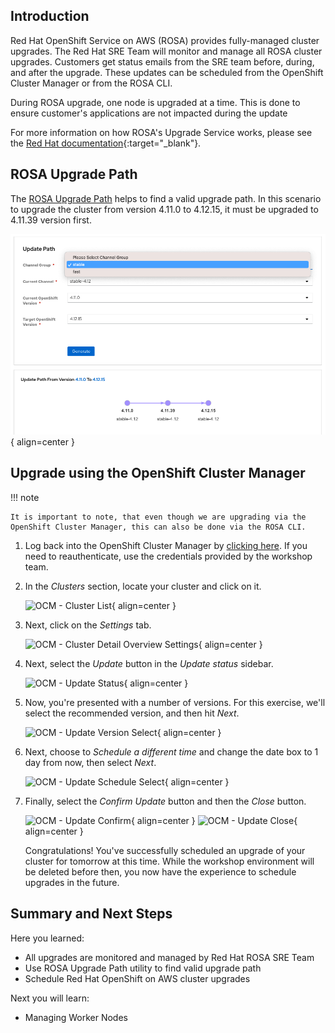 ## Introduction

Red Hat OpenShift Service on AWS (ROSA) provides fully-managed cluster upgrades. The Red Hat SRE Team will monitor and manage all ROSA cluster upgrades. Customers get status emails from the SRE team before, during, and after the upgrade. These updates can be scheduled from the OpenShift Cluster Manager or from the ROSA CLI.

During ROSA upgrade, one node is upgraded at a time. This is done to ensure customer's applications are not impacted during the update

For more information on how ROSA's Upgrade Service works, please see the [Red Hat documentation](https://docs.openshift.com/rosa/upgrading/rosa-upgrading-sts.html){:target="_blank"}.

## ROSA Upgrade Path

The [ROSA Upgrade Path](https://access.redhat.com/labs/ocpupgradegraph/update_path_rosa) helps to find a valid upgrade path. In this scenario to upgrade the cluster from version 4.11.0 to 4.12.15, it must be upgraded to 4.11.39 version first.  

![rosa_upgrade_path_graph](../assets/images/rosa_upgrade_graph.png){ align=center } 


## Upgrade using the OpenShift Cluster Manager

!!! note

    It is important to note, that even though we are upgrading via the OpenShift Cluster Manager, this can also be done via the ROSA CLI. 

1. Log back into the OpenShift Cluster Manager by [clicking here](https://console.redhat.com/openshift). If you need to reauthenticate, use the credentials provided by the workshop team. 

1. In the *Clusters* section, locate your cluster and click on it. 

    ![OCM - Cluster List](../assets/images/ocm-cluster-list.png){ align=center }

1. Next, click on the *Settings* tab. 

    ![OCM - Cluster Detail Overview Settings](../assets/images/ocm-cluster-detail-overview-settings.png){ align=center }

1. Next, select the *Update* button in the *Update status* sidebar.

    ![OCM - Update Status](../assets/images/ocm-update-status.png){ align=center }

1. Now, you're presented with a number of versions. For this exercise, we'll select the recommended version, and then hit *Next*.

    ![OCM - Update Version Select](../assets/images/ocm-update-version-select.png){ align=center }

1. Next, choose to *Schedule a different time* and change the date box to 1 day from now, then select *Next*.

    ![OCM - Update Schedule Select](../assets/images/ocm-update-schedule-select.png){ align=center }

1. Finally, select the *Confirm Update* button and then the *Close* button.

    ![OCM - Update Confirm](../assets/images/ocm-update-confirm.png){ align=center }
    ![OCM - Update Close](../assets/images/ocm-update-close.png){ align=center }

    Congratulations! You've successfully scheduled an upgrade of your cluster for tomorrow at this time. While the workshop environment will be deleted before then, you now have the experience to schedule upgrades in the future.

## Summary and Next Steps

Here you learned:

* All upgrades are monitored and managed by Red Hat ROSA SRE Team
* Use ROSA Upgrade Path utility to find valid upgrade path 
* Schedule Red Hat OpenShift on AWS cluster upgrades 

Next you will learn:

* Managing Worker Nodes
